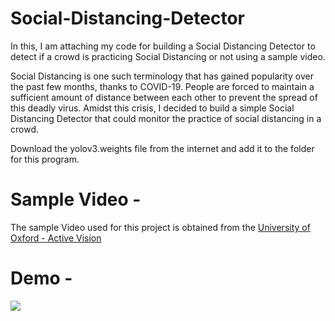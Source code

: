 # Social-Distancing-Detector
In this, I am attaching my code for building a Social Distancing Detector to detect if a crowd is practicing Social Distancing or not using a sample video.

Social Distancing is one such terminology that has gained popularity over the past few months, thanks to COVID-19. People are forced to maintain a sufficient amount of distance between each other to prevent the spread of this deadly virus. Amidst this crisis, I decided to build a simple Social Distancing Detector that could monitor the practice of social distancing in a crowd.

Download the yolov3.weights file from the internet and add it to the folder for this program.

# Sample Video - 

The sample Video used for this project is obtained from the [University of Oxford - Active Vision](http://www.robots.ox.ac.uk/ActiveVision/)

# Demo - 

![](input.gif)
